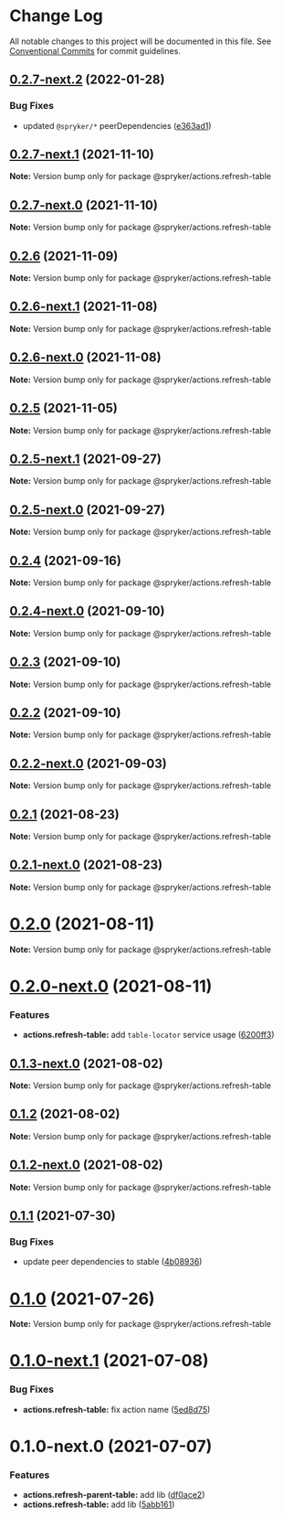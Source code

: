 # Change Log

All notable changes to this project will be documented in this file.
See [Conventional Commits](https://conventionalcommits.org) for commit guidelines.

## [0.2.7-next.2](https://github.com/spryker/ui-components/compare/@spryker/actions.refresh-table@0.2.7-next.1...@spryker/actions.refresh-table@0.2.7-next.2) (2022-01-28)


### Bug Fixes

* updated `@spryker/*` peerDependencies ([e363ad1](https://github.com/spryker/ui-components/commit/e363ad1a40de047f58006b8d988f9c698e56b49b))





## [0.2.7-next.1](https://github.com/spryker/ui-components/compare/@spryker/actions.refresh-table@0.2.6...@spryker/actions.refresh-table@0.2.7-next.1) (2021-11-10)

**Note:** Version bump only for package @spryker/actions.refresh-table





## [0.2.7-next.0](https://github.com/spryker/zed-gui/compare/@spryker/actions.refresh-table@0.2.5-next.1...@spryker/actions.refresh-table@0.2.7-next.0) (2021-11-10)

**Note:** Version bump only for package @spryker/actions.refresh-table





## [0.2.6](https://github.com/spryker/ui-components/compare/@spryker/actions.refresh-table@0.2.6-next.1...@spryker/actions.refresh-table@0.2.6) (2021-11-09)

**Note:** Version bump only for package @spryker/actions.refresh-table





## [0.2.6-next.1](https://github.com/spryker/ui-components/compare/@spryker/actions.refresh-table@0.2.5...@spryker/actions.refresh-table@0.2.6-next.1) (2021-11-08)

**Note:** Version bump only for package @spryker/actions.refresh-table





## [0.2.6-next.0](https://github.com/spryker/zed-gui/compare/@spryker/actions.refresh-table@0.2.5-next.1...@spryker/actions.refresh-table@0.2.6-next.0) (2021-11-08)

**Note:** Version bump only for package @spryker/actions.refresh-table





## [0.2.5](https://github.com/spryker/ui-components/compare/@spryker/actions.refresh-table@0.2.5-next.1...@spryker/actions.refresh-table@0.2.5) (2021-11-05)

**Note:** Version bump only for package @spryker/actions.refresh-table





## [0.2.5-next.1](https://github.com/spryker/ui-components/compare/@spryker/actions.refresh-table@0.2.4...@spryker/actions.refresh-table@0.2.5-next.1) (2021-09-27)

**Note:** Version bump only for package @spryker/actions.refresh-table





## [0.2.5-next.0](https://github.com/spryker/zed-gui/compare/@spryker/actions.refresh-table@0.2.1...@spryker/actions.refresh-table@0.2.5-next.0) (2021-09-27)

**Note:** Version bump only for package @spryker/actions.refresh-table





## [0.2.4](https://github.com/spryker/ui-components/compare/@spryker/actions.refresh-table@0.2.4-next.0...@spryker/actions.refresh-table@0.2.4) (2021-09-16)

**Note:** Version bump only for package @spryker/actions.refresh-table





## [0.2.4-next.0](https://github.com/spryker/ui-components/compare/@spryker/actions.refresh-table@0.2.3...@spryker/actions.refresh-table@0.2.4-next.0) (2021-09-10)

**Note:** Version bump only for package @spryker/actions.refresh-table





## [0.2.3](https://github.com/spryker/ui-components/compare/@spryker/actions.refresh-table@0.2.2-next.0...@spryker/actions.refresh-table@0.2.3) (2021-09-10)

**Note:** Version bump only for package @spryker/actions.refresh-table





## [0.2.2](https://github.com/spryker/ui-components/compare/@spryker/actions.refresh-table@0.2.2-next.0...@spryker/actions.refresh-table@0.2.2) (2021-09-10)

**Note:** Version bump only for package @spryker/actions.refresh-table





## [0.2.2-next.0](https://github.com/spryker/ui-components/compare/@spryker/actions.refresh-table@0.2.1...@spryker/actions.refresh-table@0.2.2-next.0) (2021-09-03)

**Note:** Version bump only for package @spryker/actions.refresh-table





## [0.2.1](https://github.com/spryker/ui-components/compare/@spryker/actions.refresh-table@0.2.1-next.0...@spryker/actions.refresh-table@0.2.1) (2021-08-23)

**Note:** Version bump only for package @spryker/actions.refresh-table





## [0.2.1-next.0](https://github.com/spryker/ui-components/compare/@spryker/actions.refresh-table@0.2.0...@spryker/actions.refresh-table@0.2.1-next.0) (2021-08-23)

**Note:** Version bump only for package @spryker/actions.refresh-table





# [0.2.0](https://github.com/spryker/ui-components/compare/@spryker/actions.refresh-table@0.2.0-next.0...@spryker/actions.refresh-table@0.2.0) (2021-08-11)

**Note:** Version bump only for package @spryker/actions.refresh-table





# [0.2.0-next.0](https://github.com/spryker/ui-components/compare/@spryker/actions.refresh-table@0.1.3-next.0...@spryker/actions.refresh-table@0.2.0-next.0) (2021-08-11)


### Features

* **actions.refresh-table:** add `table-locator` service usage ([6200ff3](https://github.com/spryker/ui-components/commit/6200ff3140594458ffab34c929cd063ff4e6fed4))





## [0.1.3-next.0](https://github.com/spryker/ui-components/compare/@spryker/actions.refresh-table@0.1.2...@spryker/actions.refresh-table@0.1.3-next.0) (2021-08-02)

**Note:** Version bump only for package @spryker/actions.refresh-table





## [0.1.2](https://github.com/spryker/ui-components/compare/@spryker/actions.refresh-table@0.1.2-next.0...@spryker/actions.refresh-table@0.1.2) (2021-08-02)

**Note:** Version bump only for package @spryker/actions.refresh-table





## [0.1.2-next.0](https://github.com/spryker/ui-components/compare/@spryker/actions.refresh-table@0.1.1...@spryker/actions.refresh-table@0.1.2-next.0) (2021-08-02)

**Note:** Version bump only for package @spryker/actions.refresh-table





## [0.1.1](https://github.com/spryker/ui-components/compare/@spryker/actions.refresh-table@0.1.0...@spryker/actions.refresh-table@0.1.1) (2021-07-30)


### Bug Fixes

* update peer dependencies to stable ([4b08936](https://github.com/spryker/ui-components/commit/4b0893691360cf4bd66935aed24873266c98c4e4))





# [0.1.0](https://github.com/spryker/ui-components/compare/@spryker/actions.refresh-table@0.1.0-next.1...@spryker/actions.refresh-table@0.1.0) (2021-07-26)

**Note:** Version bump only for package @spryker/actions.refresh-table





# [0.1.0-next.1](https://github.com/spryker/ui-components/compare/@spryker/actions.refresh-table@0.1.0-next.0...@spryker/actions.refresh-table@0.1.0-next.1) (2021-07-08)


### Bug Fixes

* **actions.refresh-table:** fix action name ([5ed8d75](https://github.com/spryker/ui-components/commit/5ed8d750c2855bb427340465519c51c7ec7c6651))





# 0.1.0-next.0 (2021-07-07)


### Features

* **actions.refresh-parent-table:** add lib ([df0ace2](https://github.com/spryker/ui-components/commit/df0ace22321f1f813a35bcb3a48fd4ee8bbc1c0a))
* **actions.refresh-table:** add lib ([5abb161](https://github.com/spryker/ui-components/commit/5abb161d7281ab090c962a7c9d1f56ca686467ea))
